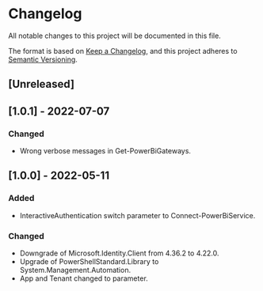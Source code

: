 # Changelog

All notable changes to this project will be documented in this file.

The format is based on [Keep a Changelog](https://keepachangelog.com/en/1.0.0/),
and this project adheres to [Semantic Versioning](https://semver.org/spec/v2.0.0.html).

## [Unreleased]

## [1.0.1] - 2022-07-07

### Changed

- Wrong verbose messages in Get-PowerBiGateways.

## [1.0.0] - 2022-05-11

### Added

- InteractiveAuthentication switch parameter to Connect-PowerBiService.

### Changed

- Downgrade of Microsoft.Identity.Client from 4.36.2 to 4.22.0.
- Upgrade of PowerShellStandard.Library to System.Management.Automation.
- App and Tenant changed to parameter.

<!-- markdownlint-configure-file {"MD024": { "siblings_only": true } } -->
